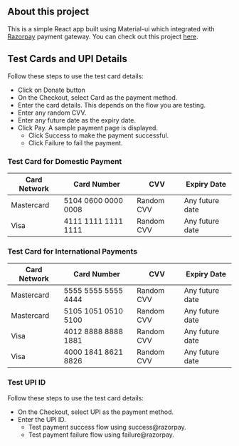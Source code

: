 ## About this project
This is a simple React app built using Material-ui which integrated with [Razorpay](https://razorpay.com/docs/) payment gateway. You can check out this project [here](https://fast-sands-20773.herokuapp.com/).

## Test Cards and UPI Details

Follow these steps to use the test card details:

* Click on Donate button
* On the Checkout, select Card as the payment method.
* Enter the card details. This depends on the flow you are testing.
* Enter any random CVV.
* Enter any future date as the expiry date.
* Click Pay. A sample payment page is displayed.
    * Click Success to make the payment successful.
    * Click Failure to fail the payment.

### Test Card for Domestic Payment

| Card Network | Card Number | CVV | Expiry Date |
|--------------|-------------|-----|-------------|
| Mastercard | 5104 0600 0000 0008 | Random CVV | Any future date |
| Visa | 4111 1111 1111 1111 | Random CVV | Any future date |

### Test Card for International Payments

| Card Network | Card Number | CVV | Expiry Date |
|--------------|-------------|-----|-------------|
| Mastercard | 5555 5555 5555 4444 | Random CVV | Any future date |
| Mastercard | 5105 1051 0510 5100 | Random CVV | Any future date |
| Visa | 4012 8888 8888 1881 | Random CVV | Any future date |
| Visa | 4000 1841 8621 8826 | Random CVV | Any future date |

### Test UPI ID

Follow these steps to use the test card details:

* On the Checkout, select UPI as the payment method.
* Enter the UPI ID.
    * Test payment success flow using success@razorpay.
    * Test payment failure flow using failure@razorpay.